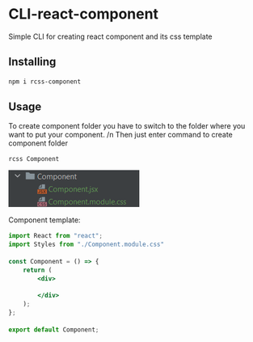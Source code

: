 # CLI-react-component
Simple CLI for creating react component and its css template

## Installing
```bash
npm i rcss-component
```

## Usage

To create component folder you have to switch to the folder where you want to put your component.
/n
Then just enter command to create component folder
```bash
rcss Component
```
![Alt Text](https://github.com/Qraree/Qraree/blob/main/2022-11-30_23-32-04.png)

Component template:

```Component.jsx
import React from "react";
import Styles from "./Component.module.css"
    
const Component = () => {
    return (
        <div>
                
        </div>
    );
};
    
export default Component;
```
